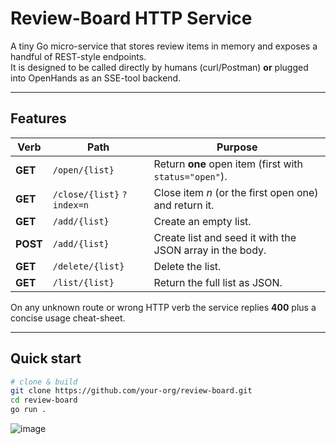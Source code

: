 # Review-Board HTTP Service

A tiny Go micro-service that stores review items in memory and exposes a handful
of REST-style endpoints.  
It is designed to be called directly by humans (curl/Postman) **or** plugged into
OpenHands as an SSE-tool backend.

---

## Features

| Verb | Path | Purpose |
|------|------|---------|
| **GET**  | `/open/{list}`              | Return **one** open item (first with `status="open"`). |
| **GET**  | `/close/{list}` `?index=n`  | Close item *n* (or the first open one) and return it. |
| **GET**  | `/add/{list}`               | Create an empty list. |
| **POST** | `/add/{list}`               | Create list and seed it with the JSON array in the body. |
| **GET**  | `/delete/{list}`            | Delete the list. |
| **GET**  | `/list/{list}`              | Return the full list as JSON. |

On any unknown route or wrong HTTP verb the service replies **400** plus a
concise usage cheat-sheet.

---

## Quick start

```bash
# clone & build
git clone https://github.com/your-org/review-board.git
cd review-board
go run .

```
![image](https://github.com/user-attachments/assets/aef7325d-34a5-4aa1-a5ba-84b8a7948a50)
